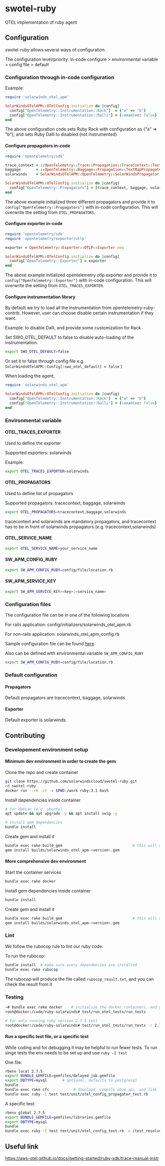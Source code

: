 # swotel-ruby
OTEL implementation of ruby agent

## Configuration

swotel-ruby allows several ways of configuration.

The configuration level/priority: in-code configure > environmental variable > config file > default


### Configuration through in-code configuration

Example:

```ruby
require 'solarwinds_otel_apm'

SolarWindsOTelAPM::OTelConfig.initialize do |config|
  config["OpenTelemetry::Instrumentation::Rack"]  = {"a" => "b"}
  config["OpenTelemetry::Instrumentation::Dalli"] = {:enabled: false}
end
```

The above configuration code sets Ruby Rack with configuration as {"a" => "b"}, and sets Ruby Dalli to disabled (not instrumented)

#### Configure propagators in-code
```ruby
require 'opentelemetry/sdk'

trace_context = ::OpenTelemetry::Trace::Propagation::TraceContext::TextMapPropagator.new
baggage       = ::OpenTelemetry::Baggage::Propagation::TextMapPropagator.new,
solarwinds    = SolarWindsOTelAPM::OpenTelemetry::SolarWindsPropagator::TextMapPropagator.new

SolarWindsOTelAPM::OTelConfig.initialize do |config|
  config["OpenTelemetry::Propagators"] = [trace_context, baggage, solarwinds]
end
```

The above example initialized three different propagators and provide it to `config["OpenTelemetry::Propagators"]` with in-code configuration. This will overwrite the setting from `OTEL_PROPAGATORS`.

#### Configure exporter in-code

```ruby
require 'opentelemetry/sdk'
require 'opentelemetry/exporter/otlp'

exporter = OpenTelemetry::Exporter::OTLP::Exporter.new

SolarWindsOTelAPM::OTelConfig.initialize do |config|
  config["OpenTelemetry::Exporter"] = exporter
end
```

The above example initialized opentelemetry otlp exporter and provide it to `config["OpenTelemetry::Exporter"]` with in-code configuration. This will overwrite the setting from `OTEL_TRACES_EXPORTER`.

#### Configure instrumentation library

By default we try to load all the instrumentation from opentelemetry-ruby-contrib. 
However, user can choose disable certain instrumentation if they want.

Example: to disable Dalli, and provide some customization for Rack

Set SWO_OTEL_DEFAULT to false to disable auto-loading of the instrumentation.
```bash
export SWO_OTEL_DEFAULT=false
```

Or set it to false through config file e.g. `SolarWindsOTelAPM::Config[:swo_otel_default] = false` )

When loading the agent,
```ruby
require 'solarwinds_otel_apm'

SolarWindsOTelAPM::OTelConfig.initialize do |config|
  config["OpenTelemetry::Instrumentation::Rack"]  = {"a" => "b"}
  config["OpenTelemetry::Instrumentation::Dalli"] = {:enabled: false}
end
```


### Environmental variable

#### OTEL_TRACES_EXPORTER

Used to define the exporter

Supported exporters: solarwinds

Example:
```bash
export OTEL_TRACES_EXPORTER=solarwinds
```

#### OTEL_PROPAGATORS

Used to define list of propagators

Supported propagators: tracecontext, baggage, solarwinds

```bash
export OTEL_PROPAGATORS=tracecontext,baggage,solarwinds
```

tracecontext and solarwinds are mandatory propagators, and tracecontext has to be in front of solarwinds propagators (e.g. tracecontext,solarwinds)

#### OTEL_SERVICE_NAME

```bash
export OTEL_SERVICE_NAME=your_service_name
```

#### SW_APM_CONFIG_RUBY

```bash
export SW_APM_CONFIG_RUBY=config/file/location.rb
```

#### SW_APM_SERVICE_KEY

```bash
export SW_APM_SERVICE_KEY=<key>:<service_name>
```

### Configuration files

The configuration file can be in one of the following locations

For rails application: config/initializers/solarwinds_otel_apm.rb

For non-rails application: solarwinds_otel_apm_config.rb

Sample configuration file can be found [here](https://github.com/solarwindscloud/swotel-ruby/blob/main/lib/rails/generators/solarwinds_otel_apm/templates/solarwinds_otel_apm_initializer.rb)


Also can be defined with environmental variable `SW_APM_CONFIG_RUBY`

```bash
export SW_APM_CONFIG_RUBY=config/file/location.rb
```

### Default configuration

#### Propagators

Default propagators are tracecontext, baggage, solarwinds

#### Exporter

Default exporter is solarwinds



## Contributing

### Developement environment setup

#### Minimum dev environment in order to create the gem

Clone the repo and create container
```bash
git clone https://github.com/solarwindscloud/swotel-ruby.git
cd swotel-ruby
docker run --rm -it -v $PWD:/work ruby:3.1 bash
```

Install dependencies inside container
```bash
# for debian (e.g. ubuntu)
apt update && apt upgrade -y && apt install swig -y

# install gem dependencies
bundle install
```

Create gem and install it
```bash
bundle exec rake build_gem                                # this will output gem file
gem install builds/solarwinds_otel_apm-<version>.gem
```

#### More comprehensive dev environment 

Start the container services
```bash
bundle exec rake docker
``` 

Install gem dependencies inside container
```bash
bundle install
```

Create gem and install it
```bash
bundle exec rake build_gem                                # this will output gem file
gem install builds/solarwinds_otel_apm-<version>.gem
```

### Lint

We follow the rubocop rule to lint our ruby code.

To run the rubocop:
```bash
bundle install  # make sure every dependencies are installed
bundle exec rake rubocop
```

The rubocop will produce the file called `rubocop_result.txt`, and you can check the result from it

### Testing

```bash
~# bundle exec rake docker    # initialize the docker containers, and you will enter docker container automatically
root@docker:/code/ruby-solarwinds# test/run_otel_tests/run_tests

# for only running ruby version 2.7.5 test
root@docker:/code/ruby-solarwinds# test/run_otel_tests/run_tests -r 2.7.5
```


#### Run a specific test file, or a specific test
While coding and for debugging it may be helpful to run fewer tests.
To run singe tests the env needs to be set up and use `ruby -I test`

One file:
```bash
rbenv local 2.7.5
export BUNDLE_GEMFILE=gemfiles/delayed_job.gemfile
export DBTYPE=mysql       # optional, defaults to postgresql
bundle
bundle exec rake cfc           # download, compile oboe_api, and link liboboe
bundle exec ruby -I test test/unit/otel_config_propagator_test.rb
```

A specific test:
```bash
rbenv global 2.7.5
export BUNDLE_GEMFILE=gemfiles/libraries.gemfile
export DBTYPE=mysql
bundle
bundle exec ruby -I test test/unit/otel_config_test.rb -n /test_resolve_propagators_with_defaults/
```

## Useful link
https://aws-otel.github.io/docs/getting-started/ruby-sdk/trace-manual-instr
